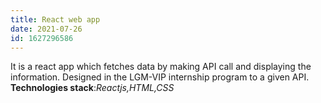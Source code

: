 ```yaml
---
title: React web app
date: 2021-07-26
id: 1627296586
---
```

It is a react app which fetches data by making API call and displaying the information.
Designed in the LGM-VIP internship program to a given API.
**Technologies stack**:*Reactjs,HTML,CSS*
<!---more--->